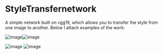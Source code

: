 # StyleTransfernetwork
A simple network built on vgg19, which allows you to transfer the style from one image to another. Below I attach examples of the work:

![image](https://user-images.githubusercontent.com/43697696/120046209-60c2e480-c01a-11eb-8ece-8a60a00915ab.png)![image](https://user-images.githubusercontent.com/43697696/120046192-54d72280-c01a-11eb-925a-3deff92cbad0.png)


![image](https://user-images.githubusercontent.com/43697696/116144138-a53e2600-a6e4-11eb-9509-824811091dac.png)
![image](https://user-images.githubusercontent.com/43697696/116144151-a8d1ad00-a6e4-11eb-83f6-a6a950094faf.png)
